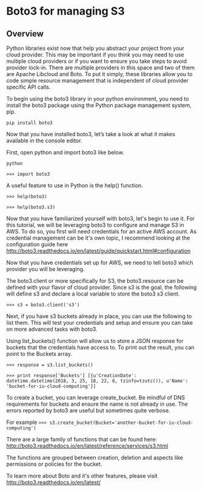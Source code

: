 # Boto3 for managing S3

## Overview
Python libraries exist now that help you abstract your project from your cloud 
provider. This may be important if you think you may need to use multiple cloud 
providers or if you want to ensure you take steps to avoid provider lock-in. 
There are multiple providers in this space and two of them are Apache Libcloud 
and Boto. To put it simply, these libraries allow you to code simple resource 
management that is independent of cloud provider specific API calls. 

To begin using the boto3 library in your python environment, you need to install the boto3 package using the Python package management system, pip.

`pip install boto3`

Now that you have installed boto3, let’s take a look at what it makes available in the console editor.

First, open python and import boto3 like below.

`python`

`>>> import boto3`

A useful feature to use in Python is the help() function.

`>>> help(boto3)`

`>>> help(boto3.s3)`


Now that you have familiarized yourself with boto3, let's begin to use it. For this tutorial, we will be leveraging boto3 to configure and manage S3 in AWS. To do so, you first will need credentials for an active AWS account. As credential management can be it's own topic, I recommend looking at the configuration guide here http://boto3.readthedocs.io/en/latest/guide/quickstart.html#configuration

Now that you have credentials set up for AWS, we need to tell boto3 which provider you will be leveraging. 

The boto3.client or more specifically for S3, the boto3.resource can be defined with your flavor of cloud provider. Since s3 is the goal, the following will define s3 and declare a local variable to store the boto3 s3 client.

`>>> s3 = boto3.client('s3')`

Next, if you have s3 buckets already in place, you can use the following to list them. This will test your credentials and setup and ensure you can take on more advanced tasks with boto3.

Using list_buckets() function will allow us to store a JSON response for buckets that the credentials have access to. To print out the result, you can point to the Buckets array.

`>>> response = s3.list_buckets()`

`>>> print response['Buckets']
[{u'CreationDate': datetime.datetime(2018, 3, 25, 18, 22, 8, tzinfo=tzutc()), u'Name': 'bucket-for-iu-cloud-computing'}]`

To create a bucket, you can leverage create_bucket. Be mindful of DNS requirements for buckets and ensure the name is not already in use. The errors reported by boto3 are useful but sometimes quite verbose.

For example
`>>> s3.create_bucket(Bucket='another-bucket-for-iu-cloud-computing')`

There are a large family of functions that can be found here:
http://boto3.readthedocs.io/en/latest/reference/services/s3.html

The functions are grouped between creation, deletion and aspects like permissions or policies for the bucket.

To learn more about Boto and it's other features, please visit http://boto3.readthedocs.io/en/latest/
